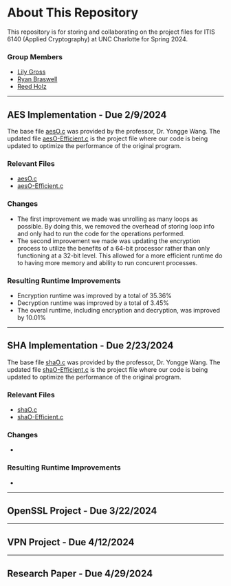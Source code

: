# About This Repository
This repository is for storing and collaborating on the project files for ITIS 6140 (Applied Cryptography) at UNC Charlotte for Spring 2024.
### Group Members
- [Lily Gross](https://github.com/AppalachianMounta1n)
- [Ryan Braswell](https://github.com/braswellry67)
- [Reed Holz](https://github.com/reedholz)

***
## AES Implementation - Due 2/9/2024
The base file [aesO.c](https://github.com/AppalachianMounta1n/ITIS-6240-Projects/blob/main/AES%20Implementation/aesO.c) was provided by the professor, Dr. Yongge Wang. The updated file [aesO-Efficient.c](https://github.com/AppalachianMounta1n/ITIS-6240-Projects/blob/main/AES%20Implementation/aesO%20-%20Efficient.c) is the project file where our code is being updated to optimize the performance of the original program.

### Relevant Files
- [aesO.c](https://github.com/AppalachianMounta1n/ITIS-6240-Projects/blob/main/AES%20Implementation/aesO.c)
- [aesO-Efficient.c](https://github.com/AppalachianMounta1n/ITIS-6240-Projects/blob/main/AES%20Implementation/aesO%20-%20Efficient.c)

### Changes
- The first improvement we made was unrolling as many loops as possible. By doing this, we removed the overhead of storing loop info and only had to run the code for the operations performed.
- The second improvement we made was updating the encryption process to utilize the benefits of a 64-bit processor rather than only functioning at a 32-bit level. This allowed for a more efficient runtime do to having more memory and ability to run concurent processes.

### Resulting Runtime Improvements
- Encryption runtime was improved by a total of 35.36%
- Decryption runtime was improved by a total of 3.45%
- The overal runtime, including encryption and decryption, was improved by 10.01%

***
## SHA Implementation - Due 2/23/2024
The base file [shaO.c](https://github.com/AppalachianMounta1n/ITIS-6240-Projects/blob/main/SHA%20Implementation/shaO.c) was provided by the professor, Dr. Yongge Wang. The updated file [shaO-Efficient.c](https://github.com/AppalachianMounta1n/ITIS-6240-Projects/blob/main/SHA%20Implementation/shaO-Efficient.c) is the project file where our code is being updated to optimize the performance of the original program.

### Relevant Files
- [shaO.c](https://github.com/AppalachianMounta1n/ITIS-6240-Projects/blob/main/SHA%20Implementation/shaO.c)
- [shaO-Efficient.c](https://github.com/AppalachianMounta1n/ITIS-6240-Projects/blob/main/SHA%20Implementation/shaO-Efficient.c)

### Changes
- 

### Resulting Runtime Improvements
- 

***
## OpenSSL Project - Due 3/22/2024


***
## VPN Project - Due 4/12/2024


***
## Research Paper - Due 4/29/2024